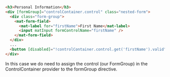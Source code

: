 ```html
<h3>Personal Information</h3>
<div [formGroup]="controlContainer.control" class="nested-form">
  <div class="form-group">
    <mat-form-field>
      <mat-label for="firstName">First Name</mat-label>
      <input matInput formControlName="firstName" />
    </mat-form-field>
  </div>
  ...
  <button [disabled]="!controlContainer.control.get('firstName').valid">Next Step</button>
</div>
```
<p class="small">In this case we do need to assign the control (our FormGroup) in the ControlContainer provider to the formGroup directive.</p>